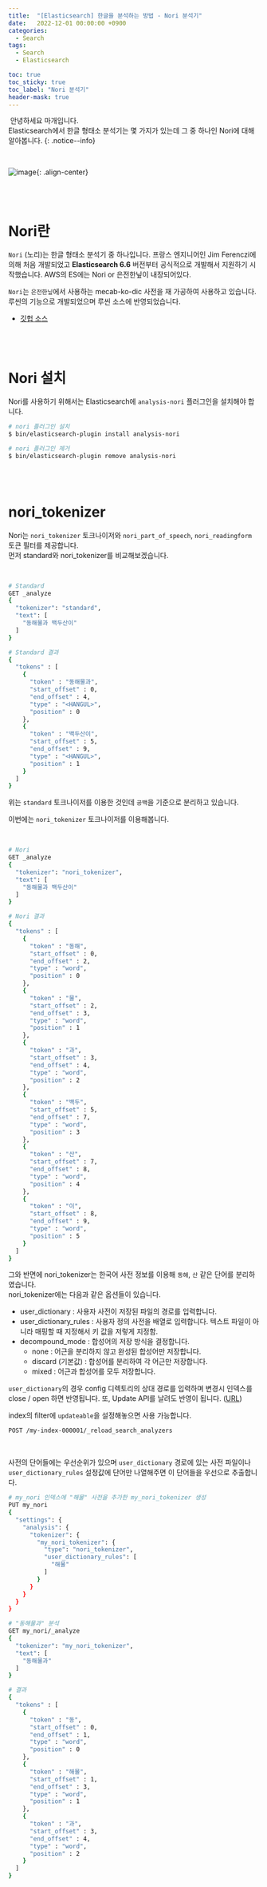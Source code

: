 ```yaml
---
title:  "[Elasticsearch] 한글을 분석하는 방법 - Nori 분석기"
date:   2022-12-01 00:00:00 +0900
categories:
  - Search
tags:
  - Search
  - Elasticsearch

toc: true
toc_sticky: true
toc_label: "Nori 분석기"
header-mask: true
---
```




&nbsp;안녕하세요 마개입니다.  
Elasticsearch에서 한글 형태소 분석기는 몇 가지가 있는데 그 중 하나인 Nori에 대해 알아봅니다.
{: .notice--info}

<br>

![image](https://user-images.githubusercontent.com/78892113/203911459-7435cd5d-ad5a-455b-9aad-d208812e34bd.png){: .align-center}

<br><br>


# Nori란

`Nori` (노리)는 한글 형태소 분석기 중 하나입니다. 프랑스 엔지니어인 Jim Ferenczi에 의해 처음 개발되었고 **Elasticsearch 6.6** 버전부터 공식적으로 개발해서 지원하기 시작했습니다. AWS의 ES에는 Nori or 은전한닢이 내장되어있다.

`Nori`는 `은전한닢`에서 사용하는 mecab-ko-dic 사전을 재 가공하여 사용하고 있습니다. 루씬의 기능으로 개발되었으며 루씬 소스에 반영되었습니다.

* <a href="https://github.com/apache/lucene/tree/main/lucene/analysis/nori">깃헙 소스</a>

<br><br>

# Nori 설치

Nori를 사용하기 위해서는 Elasticsearch에 `analysis-nori` 플러그인을 설치해야 합니다. 

```sh
# nori 플러그인 설치
$ bin/elasticsearch-plugin install analysis-nori

# nori 플러그인 제거
$ bin/elasticsearch-plugin remove analysis-nori
```

<br><br>

# nori_tokenizer

Nori는 `nori_tokenizer` 토크나이저와 `nori_part_of_speech`, `nori_readingform` 토큰 필터를 제공합니다.  
먼저 standard와 nori_tokenizer를 비교해보겠습니다.

<br>

```sh
# Standard
GET _analyze
{
  "tokenizer": "standard",
  "text": [
    "동해물과 백두산이"
  ]
}

# Standard 결과
{
  "tokens" : [
    {
      "token" : "동해물과",
      "start_offset" : 0,
      "end_offset" : 4,
      "type" : "<HANGUL>",
      "position" : 0
    },
    {
      "token" : "백두산이",
      "start_offset" : 5,
      "end_offset" : 9,
      "type" : "<HANGUL>",
      "position" : 1
    }
  ]
}
```
위는 `standard` 토크나이저를 이용한 것인데 `공백`을 기준으로 분리하고 있습니다.

이번에는 `nori_tokenizer` 토크나이저를 이용해봅니다.

<br>

```sh
# Nori
GET _analyze
{
  "tokenizer": "nori_tokenizer",
  "text": [
    "동해물과 백두산이"
  ]
}

# Nori 결과
{
  "tokens" : [
    {
      "token" : "동해",
      "start_offset" : 0,
      "end_offset" : 2,
      "type" : "word",
      "position" : 0
    },
    {
      "token" : "물",
      "start_offset" : 2,
      "end_offset" : 3,
      "type" : "word",
      "position" : 1
    },
    {
      "token" : "과",
      "start_offset" : 3,
      "end_offset" : 4,
      "type" : "word",
      "position" : 2
    },
    {
      "token" : "백두",
      "start_offset" : 5,
      "end_offset" : 7,
      "type" : "word",
      "position" : 3
    },
    {
      "token" : "산",
      "start_offset" : 7,
      "end_offset" : 8,
      "type" : "word",
      "position" : 4
    },
    {
      "token" : "이",
      "start_offset" : 8,
      "end_offset" : 9,
      "type" : "word",
      "position" : 5
    }
  ]
}
```
그와 반면에 nori_tokenizer는 한국어 사전 정보를 이용해 `동해`, `산` 같은 단어를 분리하였습니다.  
nori_tokenizer에는 다음과 같은 옵션들이 있습니다.

* user_dictionary : 사용자 사전이 저장된 파일의 경로를 입력합니다.
* user_dictionary_rules : 사용자 정의 사전을 배열로 입력합니다. 텍스트 파일이 아니라 매핑할 때 지정해서 키 값을 저렇게 지정함.
* decompound_mode : 합성어의 저장 방식을 결정합니다.
  * none : 어근을 분리하지 않고 완성된 합성어만 저장합니다.
  * discard (기본값) : 합성어를 분리하여 각 어근만 저장합니다.
  * mixed : 어근과 합성어를 모두 저장합니다.

`user_dictionary`의 경우 config 디렉토리의 상대 경로를 입력하며 변경시 인덱스를 close / open 하면 반영됩니다. 또, Update API를 날려도 반영이 됩니다. (<a href="https://www.elastic.co/guide/en/elasticsearch/reference/master/indices-reload-analyzers.html">URL</a>)

index의 filter에 `updateable`을 설정해놓으면 사용 가능합니다.

```sh
POST /my-index-000001/_reload_search_analyzers
```

<br>

사전의 단어들에는 우선순위가 있으며 `user_dictionary` 경로에 있는 사전 파일이나 `user_dictionary_rules` 설정값에 단어만 나열해주면 이 단어들을 우선으로 추출합니다.

```sh
# my_nori 인덱스에 "해물" 사전을 추가한 my_nori_tokenizer 생성
PUT my_nori
{
  "settings": {
    "analysis": {
      "tokenizer": {
        "my_nori_tokenizer": {
          "type": "nori_tokenizer",
          "user_dictionary_rules": [
            "해물"
          ]
        }
      }
    }
  }
}
```

```sh
# "동해물과" 분석
GET my_nori/_analyze
{
  "tokenizer": "my_nori_tokenizer",
  "text": [
    "동해물과"
  ]
}

# 결과
{
  "tokens" : [
    {
      "token" : "동",
      "start_offset" : 0,
      "end_offset" : 1,
      "type" : "word",
      "position" : 0
    },
    {
      "token" : "해물",
      "start_offset" : 1,
      "end_offset" : 3,
      "type" : "word",
      "position" : 1
    },
    {
      "token" : "과",
      "start_offset" : 3,
      "end_offset" : 4,
      "type" : "word",
      "position" : 2
    }
  ]
}
```